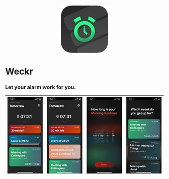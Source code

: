 <p align="center">
  <img src="Screenshots/Icon.png" alt="drawing" style="width:150px;"/>
</p>

# Weckr

### Let your alarm work for you.

| ![](Screenshots/main_screen.png) | ![](Screenshots/travel_expanded.png) | ![](Screenshots/morning_routine.png) | ![](Screenshots/event_changing.png) |
|----------------------------------|------------------------------------|--------------------------------------|-------------------------------------|
